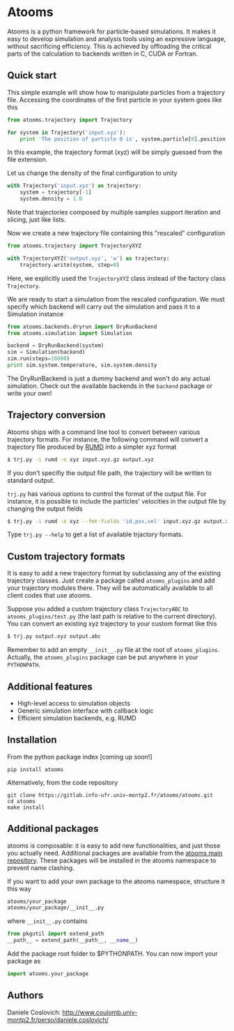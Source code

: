 Atooms
======

Atooms is a python framework for particle-based simulations. It makes it easy to develop simulation and analysis tools using an expressive language, without sacrificing efficiency. This is achieved by offloading the critical parts of the calculation to backends written in C, CUDA or Fortran.

Quick start
-----------

This simple example will show how to manipulate particles from a trajectory file. Accessing the coordinates of the first particle in your system goes like this
```python
from atooms.trajectory import Trajectory

for system in Trajectory('input.xyz'):
    print 'The position of particle 0 is', system.particle[0].position
```
In this example, the trajectory format (xyz) will be simply guessed from the file extension.

Let us change the density of the final configuration to unity
```python
with Trajectory('input.xyz') as trajectory:
    system = trajectory[-1]
    system.density = 1.0
```
Note that trajectories composed by multiple samples support iteration and slicing, just like lists.

Now we create a new trajectory file containing this "rescaled" configuration
```python
from atooms.trajectory import TrajectoryXYZ

with TrajectoryXYZ('output.xyz', 'w') as trajectory:
    trajectory.write(system, step=0)
```
Here, we explicitly used the `TrajectoryXYZ` class instead of the factory class `Trajectory`.

We are ready to start a simulation from the rescaled configuration. We must specify which backend will carry out the simulation and pass it to a Simulation instance
```python
from atooms.backends.dryrun import DryRunBackend
from atooms.simulation import Simulation

backend = DryRunBackend(system)
sim = Simulation(backend)
sim.run(steps=10000)
print sim.system.temperature, sim.system.density
```
The DryRunBackend is just a dummy backend and won't do any actual simulation. Check out the available backends in the `backend` package or write your own!


Trajectory conversion
---------------------
Atooms ships with a command line tool to convert between various trajectory formats. For instance, the following command will convert a trajectory file produced by [RUMD](http://rumd.org) into a simpler xyz format

```bash
$ trj.py -i rumd -o xyz input.xyz.gz output.xyz
```
If you don't specifiy the output file path, the trajectory will be written to standard output.

`trj.py` has various options to control the format of the output file. For instance, it is possible to include the particles' velocities in the output file by changing the output fields

```bash
$ trj.py -i rumd -o xyz --fmt-fields 'id,pos,vel' input.xyz.gz output.xyz
```
Type `trj.py --help` to get a list of available trjactory formats.


Custom trajectory formats 
-------------------------
It is easy to add a new trajectory format by subclassing any of the
existing trajectory classes. Just create a package called
`atooms_plugins` and add your trajectory modules there. They will be automatically
available to all client codes that use atooms.

Suppose you added a custom trajectory class `TrajectoryABC` to
`atooms_plugins/test.py` (the last path is relative to the current
directory). You can convert an existing xyz trajectory to your custom
format like this

```bash
$ trj.py output.xyz output.abc
```

Remember to add an empty `__init__.py` file at the root of `atooms_plugins`. 
Actually, the `atooms_plugins` package can be put anywhere in your `PYTHONPATH`.

Additional features
-------------------
- High-level access to simulation objects
- Generic simulation interface with callback logic
- Efficient simulation backends, e.g. RUMD


Installation
------------
From the python package index [coming up soon!]
```
pip install atooms
```

Alternatively, from the code repository
```
git clone https://gitlab.info-ufr.univ-montp2.fr/atooms/atooms.git
cd atooms
make install
```

Additional packages 
-------------------
atooms is composable: it is easy to add new functionalities, and just those you actually need.
Additional packages are available from the [atooms main repository](https://gitlab.info-ufr.univ-montp2.fr/atooms).
These packages will be installed in the atooms namespace to prevent name clashing.

If you want to add your own package to the atooms namespace, structure it this way
```bash
atooms/your_package
atooms/your_package/__init__.py
```

where ```__init__.py``` contains

```python
from pkgutil import extend_path
__path__ = extend_path(__path__, __name__)
```

Add the package root folder to $PYTHONPATH. You can now import your package as

```python
import atooms.your_package
```

Authors
-------
Daniele Coslovich: http://www.coulomb.univ-montp2.fr/perso/daniele.coslovich/
